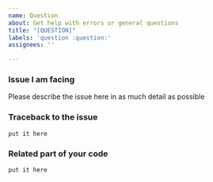 ```yaml
---
name: Question
about: Get help with errors or general questions
title: "[QUESTION]"
labels: 'question :question:'
assignees: ''

---
```


<!--
Hey there, you have a question? We are happy to answer. Please make sure no similar question was opened already.

The following template is a suggestion how you can report an issue you run into whilst using our library. If you just want to ask a question, feel free to delete everything; just make sure you have a describing title :)

Also note that there is a Telegram user group at https://t.me/pythontelegrambotgroup for questions about the library. Questions asked there might be answered quicker than here. In case you are unable to join our group due to Telegram restrictions, you can use our IRC channel at https://webchat.freenode.net/?channels=##python-telegram-bot to participate in the group.
-->

### Issue I am facing
Please describe the issue here in as much detail as possible

### Traceback to the issue
```
put it here
```

### Related part of your code
```python
put it here
```
